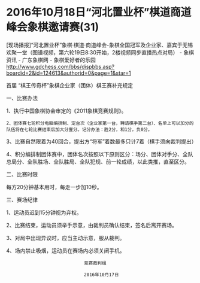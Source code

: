 # 2016年10月18日“河北置业杯”棋道商道峰会象棋邀请赛(31)

[现场播报]“河北置业杯”象棋·棋道·商道峰会-象棋全国冠军及企业家、嘉宾于无锡欢聚一堂（图谱视频，第六轮19日8:30开始，2楼视频同步直播热点对局） - 象棋资讯 - 广东象棋网 - 象棋爱好者的乐园  http://www.gdchess.com/bbs/dispbbs.asp?boardid=2&id=124613&authorid=0&page=1&star=1

首届 “棋王传奇杯”象棋企业家（团体）棋王赛补充规定

 

一、比赛办法

1、执行中国象棋协会审定的《2011象棋竞赛规则》。

    2、团体赛七轮积分电脑编排制、定台次（企业家第一台，聘请棋手第二台）、名单上可以加分的队伍将在七轮比赛结束后加大分壹分。记分办法：胜2分，和1分，负0分。

3、比赛自然限着为40回合，提出方“将军”着数最多只计7着（棋手须向裁判提出）

4、积分编排制团体赛中，团体名次按照以下原则区分：场分、团体对手分、全队总局分、全队胜场、全队胜局、全队犯规、前一轮成绩，以此类推，直至区分。


 

二、比赛时限

每方20分钟基本用时，每走一步加10秒。


 

三、赛场纪律

1、运动员迟到15分钟视为弃权。

2、比赛结束，运动员须举手示意，由裁判员确认结束，签名后离开赛场。

3、对局中出现异议时，应当主动示意，服从裁判。

4、场内禁止吸烟，运动员在赛场内必须关闭手机。




 

                                 竞赛裁判组

                                 2016年10月17日

